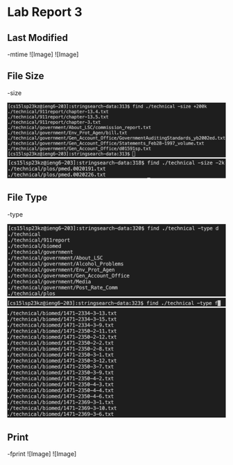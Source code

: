 # Lab Report 3

## Last Modified
-mtime
![Image]
![Image]

## File Size
-size

![Image](Lab3-size.png)
![Image](Lab3-size2.png)
## File Type
-type

![Image](Lab3-type.png)
![Image](Lab3-type2.png)
![Image](Lab3-type3.png)

## Print
-fprint
![Image]
![Image]
